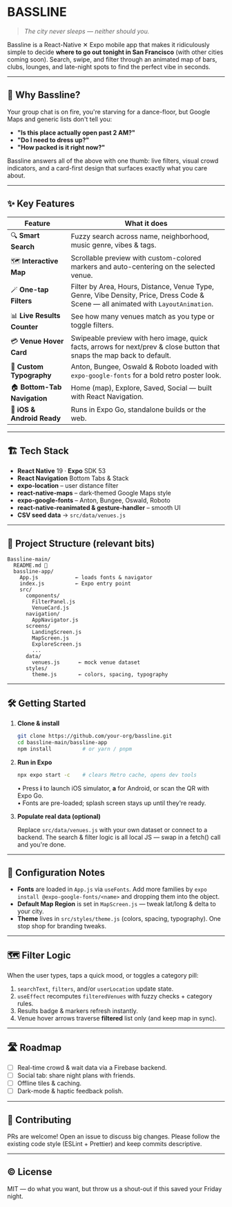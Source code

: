 # **BASSLINE**

> _The city never sleeps — neither should you._

Bassline is a React-Native ✕ Expo mobile app that makes it ridiculously simple to decide **where to go out tonight in San Francisco** (with other cities coming soon). Search, swipe, and filter through an animated map of bars, clubs, lounges, and late-night spots to find the perfect vibe in seconds.

---

## 🚀 Why Bassline?

Your group chat is on fire, you're starving for a dance-floor, but Google Maps and generic lists don't tell you:

* **"Is this place actually open past 2 AM?"**
* **"Do I need to dress up?"**
* **"How packed is it right now?"**

Bassline answers all of the above with one thumb: live filters, visual crowd indicators, and a card-first design that surfaces exactly what you care about.

---

## ✨ Key Features

| Feature | What it does |
| ------- | ------------ |
| 🔍 **Smart Search** | Fuzzy search across name, neighborhood, music genre, vibes & tags. |
| 🗺️ **Interactive Map** | Scrollable preview with custom-colored markers and auto-centering on the selected venue. |
| 🪄 **One-tap Filters** | Filter by Area, Hours, Distance, Venue Type, Genre, Vibe Density, Price, Dress Code & Scene — all animated with `LayoutAnimation`. |
| 📊 **Live Results Counter** | See how many venues match as you type or toggle filters. |
| 💳 **Venue Hover Card** | Swipeable preview with hero image, quick facts, arrows for next/prev & close button that snaps the map back to default. |
| 🎨 **Custom Typography** | Anton, Bungee, Oswald & Roboto loaded with `expo-google-fonts` for a bold retro poster look. |
| 🏠 **Bottom-Tab Navigation** | Home (map), Explore, Saved, Social — built with React Navigation. |
| 📱 **iOS & Android Ready** | Runs in Expo Go, standalone builds or the web. |

---

## 🏗️  Tech Stack

* **React Native** 19 · **Expo** SDK 53  
* **React Navigation** Bottom Tabs & Stack  
* **expo-location** – user distance filter  
* **react-native-maps** – dark-themed Google Maps style  
* **expo-google-fonts** – Anton, Bungee, Oswald, Roboto  
* **react-native-reanimated & gesture-handler** – smooth UI  
* **CSV seed data** → `src/data/venues.js`  

---

## 📂 Project Structure (relevant bits)

```
Bassline-main/
  README.md 🚀
  bassline-app/
    App.js            ← loads fonts & navigator
    index.js          ← Expo entry point
    src/
      components/
        FilterPanel.js
        VenueCard.js
      navigation/
        AppNavigator.js
      screens/
        LandingScreen.js
        MapScreen.js
        ExploreScreen.js
        ...
      data/
        venues.js      ← mock venue dataset
      styles/
        theme.js       ← colors, spacing, typography
```

---

## 🛠️  Getting Started

1. **Clone & install**

   ```bash
   git clone https://github.com/your-org/bassline.git
   cd bassline-main/bassline-app
   npm install          # or yarn / pnpm
   ```

2. **Run in Expo**

   ```bash
   npx expo start -c    # clears Metro cache, opens dev tools
   ```

   • Press **i** to launch iOS simulator, **a** for Android, or scan the QR with Expo Go.  
   • Fonts are pre-loaded; splash screen stays up until they're ready.

3. **Populate real data (optional)**

   Replace `src/data/venues.js` with your own dataset or connect to a backend. The search & filter logic is all local JS — swap in a fetch() call and you're done.

---

## 📝 Configuration Notes

* **Fonts** are loaded in `App.js` via `useFonts`. Add more families by `expo install @expo-google-fonts/<name>` and dropping them into the object.
* **Default Map Region** is set in `MapScreen.js` — tweak lat/long & delta to your city.
* **Theme** lives in `src/styles/theme.js` (colors, spacing, typography). One stop shop for branding tweaks.

---

## 🗺️  Filter Logic

When the user types, taps a quick mood, or toggles a category pill:

1. `searchText`, `filters`, and/or `userLocation` update state.  
2. `useEffect` recomputes `filteredVenues` with fuzzy checks + category rules.  
3. Results badge & markers refresh instantly.  
4. Venue hover arrows traverse **filtered** list only (and keep map in sync).

---

## 🛣️  Roadmap

- [ ] Real-time crowd & wait data via a Firebase backend.  
- [ ] Social tab: share night plans with friends.  
- [ ] Offline tiles & caching.  
- [ ] Dark-mode & haptic feedback polish.

---

## 🤝 Contributing

PRs are welcome! Open an issue to discuss big changes. Please follow the existing code style (ESLint + Prettier) and keep commits descriptive.

---

## ©️ License

MIT — do what you want, but throw us a shout-out if this saved your Friday night. 